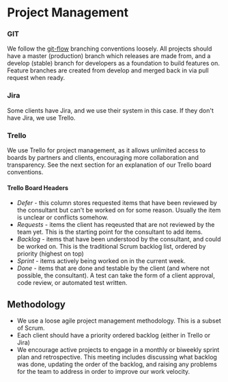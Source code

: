 # Project Management

### GIT

We follow the [git-flow](https://datasift.github.io/gitflow/IntroducingGitFlow.html) branching conventions loosely. All projects should have a master (production) branch which releases are made from, and a develop (stable) branch for developers as a foundation to build features on. Feature branches are created from develop and merged back in via pull request when ready.

### Jira

Some clients have Jira, and we use their system in this case. If they don't have Jira, we use Trello.

### Trello

We use Trello for project management, as it allows unlimited access to boards by partners and clients, encouraging more collaboration and transparency. See the next section for an explanation of our Trello board conventions.

#### Trello Board Headers

  * *Defer* - this column stores requested items that have been reviewed by the consultant but can't be worked on for some reason. Usually the item is unclear or conflicts somehow.
  * *Requests* - items the client has reqeusted that are not reviewed by the team yet. This is the starting point for the consultant to add items.
  * *Backlog* - items that have been understood by the consultant, and could be worked on. This is the traditional Scrum backlog list, ordered by priority (highest on top)
  * *Sprint* - items actively being worked on in the current week.
  * *Done* - items that are done and testable by the client (and where not possible, the consultant). A test can take the form of a client approval, code review, or automated test written.

## Methodology

  * We use a loose agile project management methodology. This is a subset of Scrum.
  * Each client should have a priority ordered backlog (either in Trello or Jira)
  * We encourage active projects to engage in a monthly or biweekly sprint plan and retrospective. This meeting includes discussing what backlog was done, updating the order of the backlog, and raising any problems for the team to address in order to improve our work velocity.

